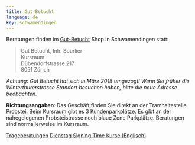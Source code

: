 ```yaml
---
title: Gut-Betucht
language: de
key: schwamendingen
---
```


Beratungen finden im [Gut-Betucht](http://www.gut-betucht.ch/) Shop in Schwamendingen statt:

> Gut Betucht, Inh. Sourlier<br/>
> Kursraum<br/>
> Dübendorfstrasse 217<br/>
> 8051 Zürich

*Achtung: Gut Betucht hat sich in März 2018 umgezogt! Wenn Sie früher die Winterthurerstrasse Standort besuchen haben, bitte die neue Adresse beobachten.*

**Richtungsangaben**: Das Geschäft finden Sie direkt an der Tramhaltestelle Probstei. Beim Kursraum gibt es 3 Kundenparkplätze. Es gibt an der nahegelegenen Probsteistrasse noch blaue Zone Parkplätze. Beratungen sind normallerweise im Kursraum.

<a href="{% link babywearing/index.html %}" role="button" class="btn btn-primary">Trageberatungen</a>
<a href="{% link signingtime/index.html %}" role="button" class="btn btn-primary">Dienstag Signing Time Kurse (Englisch)</a>